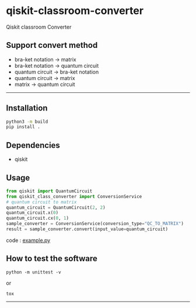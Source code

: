 # qiskit-classroom-converter
Qiskit classroom Converter

## Support convert method

* bra-ket notation -> matrix
* bra-ket notation -> quantum circuit
* quantum circuit -> bra-ket notation 
* quantum circuit -> matrix 
* matrix -> quantum circuit

---

## Installation

```bash
python3 -m build
pip install .
```

## Dependencies

* qiskit

## Usage

```python
from qiskit import QuantumCircuit
from qiskit_class_converter import ConversionService
# quantum circuit to matrix
quantum_circuit = QuantumCircuit(2, 2)
quantum_circuit.x(0)
quantum_circuit.cx(0, 1)
sample_converter = ConversionService(conversion_type="QC_TO_MATRIX")
result = sample_converter.convert(input_value=quantum_circuit)
```

code : [example.py](example.py)

## How to test the software

```shell
python -m unittest -v
```

or 

```shell
tox
```

----

[//]: # (## Open source licensing info)
[//]: # (* [LICENSE]&#40;LICENSE&#41;)

